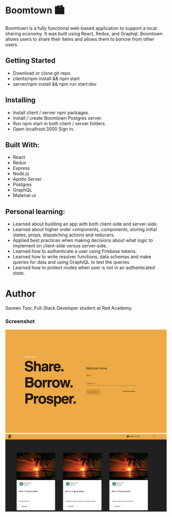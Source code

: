 # Boomtown 🏙

Boomtown is a fully functional web-based application to support a local sharing economy. It was built using React, Redux, and Graphql. Boomtown allows users to share their items and allows them to borrow from other users.

## Getting Started

- Download or clone git repo.
- clients/npm install && npm start
- server/npm install && npm run start:dev

## Installing

- Install client / server npm packages.
- Install / create Boomtown Postgres server.
- Run npm start in both client / server folders.
- Open localhost:3000 Sign in.

## Built With:

- React
- Redux
- Express
- Node.js
- Apollo Server
- Postgres
- GraphQL
- Material-ui

## Personal learning:

- Learned about building an app with both client-side and server-side.
- Learned about higher order components, components, storing initial states, props, dispatching actions and reducers.
- Applied best practices when making decisions about what logic to implement on client-side versus server-side..
- Learned how to authenticate a user using Firebase tokens.
- Learned how to write resolver functions, data schemas and make queries for data and using GraphiQL to test the queries.
- Learned how to protect routes when user is not in an authenticated state.

# Author

Saveen Toor, Full-Stack Developer student at Red Academy.

### Screenshot

![alt text](./images/homepage.png)
![alt text](./images/itemspage.png)
